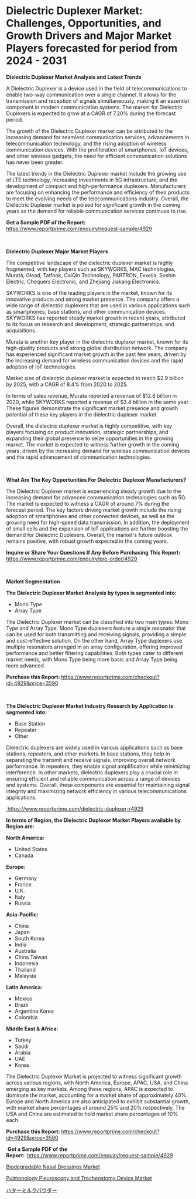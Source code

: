 <p><h1>Dielectric Duplexer Market: Challenges, Opportunities, and Growth Drivers and Major Market Players forecasted for period from 2024 - 2031</h1></p><p><strong>Dielectric Duplexer Market Analysis and Latest Trends</strong></p>
<p><p>A Dielectric Duplexer is a device used in the field of telecommunications to enable two-way communication over a single channel. It allows for the transmission and reception of signals simultaneously, making it an essential component in modern communication systems. The market for Dielectric Duplexers is expected to grow at a CAGR of 7.20% during the forecast period.</p><p>The growth of the Dielectric Duplexer market can be attributed to the increasing demand for seamless communication services, advancements in telecommunication technology, and the rising adoption of wireless communication devices. With the proliferation of smartphones, IoT devices, and other wireless gadgets, the need for efficient communication solutions has never been greater.</p><p>The latest trends in the Dielectric Duplexer market include the growing use of LTE technology, increasing investments in 5G infrastructure, and the development of compact and high-performance duplexers. Manufacturers are focusing on enhancing the performance and efficiency of their products to meet the evolving needs of the telecommunications industry. Overall, the Dielectric Duplexer market is poised for significant growth in the coming years as the demand for reliable communication services continues to rise.</p></p>
<p><strong>Get a Sample PDF of the Report:&nbsp;</strong> <a href="https://www.reportprime.com/enquiry/request-sample/4929">https://www.reportprime.com/enquiry/request-sample/4929</a></p>
<p>&nbsp;</p>
<p><strong>Dielectric Duplexer Major Market Players</strong></p>
<p><p>The competitive landscape of the dielectric duplexer market is highly fragmented, with key players such as SKYWORKS, MAC technologies, Murata, Glead, Tatfook, CaiQin Technology, PARTRON, Exxelia, Soshin Electric, Chequers Electronic, and Zhejiang Jiakang Electronics. </p><p>SKYWORKS is one of the leading players in the market, known for its innovative products and strong market presence. The company offers a wide range of dielectric duplexers that are used in various applications such as smartphones, base stations, and other communication devices. SKYWORKS has reported steady market growth in recent years, attributed to its focus on research and development, strategic partnerships, and acquisitions. </p><p>Murata is another key player in the dielectric duplexer market, known for its high-quality products and strong global distribution network. The company has experienced significant market growth in the past few years, driven by the increasing demand for wireless communication devices and the rapid adoption of IoT technologies.</p><p>Market size of dielectric duplexer market is expected to reach $2.9 billion by 2025, with a CAGR of 8.4% from 2020 to 2025. </p><p>In terms of sales revenue, Murata reported a revenue of $12.8 billion in 2020, while SKYWORKS reported a revenue of $3.4 billion in the same year. These figures demonstrate the significant market presence and growth potential of these key players in the dielectric duplexer market. </p><p>Overall, the dielectric duplexer market is highly competitive, with key players focusing on product innovation, strategic partnerships, and expanding their global presence to seize opportunities in the growing market. The market is expected to witness further growth in the coming years, driven by the increasing demand for wireless communication devices and the rapid advancement of communication technologies.</p></p>
<p>&nbsp;</p>
<p><strong>What Are The Key Opportunities For Dielectric Duplexer Manufacturers?</strong></p>
<p><p>The Dielectric Duplexer market is experiencing steady growth due to the increasing demand for advanced communication technologies such as 5G. The market is expected to witness a CAGR of around 7% during the forecast period. The key factors driving market growth include the rising adoption of smartphones and other connected devices, as well as the growing need for high-speed data transmission. In addition, the deployment of small cells and the expansion of IoT applications are further boosting the demand for Dielectric Duplexers. Overall, the market's future outlook remains positive, with robust growth expected in the coming years.</p></p>
<p><strong>Inquire or Share Your Questions If Any Before Purchasing This Report:</strong> <a href="https://www.reportprime.com/enquiry/pre-order/4929">https://www.reportprime.com/enquiry/pre-order/4929</a></p>
<p>&nbsp;</p>
<p><strong>Market Segmentation</strong></p>
<p><strong>The Dielectric Duplexer Market Analysis by types is segmented into:</strong></p>
<p><ul><li>Mono Type</li><li>Array Type</li></ul></p>
<p><p>The Dielectric Duplexer market can be classified into two main types: Mono Type and Array Type. Mono Type duplexers feature a single resonator that can be used for both transmitting and receiving signals, providing a simple and cost-effective solution. On the other hand, Array Type duplexers use multiple resonators arranged in an array configuration, offering improved performance and better filtering capabilities. Both types cater to different market needs, with Mono Type being more basic and Array Type being more advanced.</p></p>
<p><strong>Purchase this Report:&nbsp;</strong><a href="https://www.reportprime.com/checkout?id=4929&price=3590">https://www.reportprime.com/checkout?id=4929&price=3590</a></p>
<p>&nbsp;</p>
<p><strong>The Dielectric Duplexer Market Industry Research by Application is segmented into:</strong></p>
<p><ul><li>Base Station</li><li>Repeater</li><li>Other</li></ul></p>
<p><p>Dielectric duplexers are widely used in various applications such as base stations, repeaters, and other markets. In base stations, they help in separating the transmit and receive signals, improving overall network performance. In repeaters, they enable signal amplification while minimizing interference. In other markets, dielectric duplexers play a crucial role in ensuring efficient and reliable communication across a range of devices and systems. Overall, these components are essential for maintaining signal integrity and maximizing network efficiency in various telecommunications applications.</p></p>
<p><a href="https://www.reportprime.com/dielectric-duplexer-r4929">&nbsp;https://www.reportprime.com/dielectric-duplexer-r4929</a></p>
<p><strong>In terms of Region, the Dielectric Duplexer Market Players available by Region are:</strong></p>
<p>
    <p> <strong> North America: </strong>
        <ul>
            <li>United States</li>
            <li>Canada</li>
        </ul>
        </p> 
    <p> <strong> Europe: </strong>
        <ul>
            <li>Germany</li>
            <li>France</li>
            <li>U.K.</li>
            <li>Italy</li>
            <li>Russia</li>
        </ul>
        </p> 
    <p> <strong> Asia-Pacific: </strong>
        <ul>
            <li>China</li>
            <li>Japan</li>
            <li>South Korea</li>
            <li>India</li>
            <li>Australia</li>
            <li>China Taiwan</li>
            <li>Indonesia</li>
            <li>Thailand</li>
            <li>Malaysia</li>
        </ul>
        </p> 
    <p> <strong> Latin America: </strong>
        <ul>
            <li>Mexico</li>
            <li>Brazil</li>
            <li>Argentina Korea</li>
            <li>Colombia</li>
        </ul>
        </p> 
    <p> <strong> Middle East & Africa: </strong>
        <ul>
            <li>Turkey</li>
            <li>Saudi</li>
            <li>Arabia</li>
            <li>UAE</li>
            <li>Korea</li>
        </ul>
    </p>
    </p>
<p><p>The Dielectric Duplexer Market is projected to witness significant growth across various regions, with North America, Europe, APAC, USA, and China emerging as key markets. Among these regions, APAC is expected to dominate the market, accounting for a market share of approximately 40%. Europe and North America are also anticipated to exhibit substantial growth, with market share percentages of around 25% and 20% respectively. The USA and China are estimated to hold market share percentages of 10% each.</p></p>
<p><strong>Purchase this Report: </strong><a href="https://www.reportprime.com/checkout?id=4929&price=3590">https://www.reportprime.com/checkout?id=4929&price=3590</a></p>
<p>&nbsp;<strong>Get a Sample PDF of the Report:&nbsp;&nbsp;</strong><a href="https://www.reportprime.com/enquiry/request-sample/4929">https://www.reportprime.com/enquiry/request-sample/4929</a></p>
<p><strong></strong></p>
<p><p><a href="https://issuu.com/reportprime-2/docs/biodegradable-nasal-dressings-market-size-2030.ppt">Biodegradable Nasal Dressings Market</a></p><p><a href="https://issuu.com/reportprime-2/docs/pulmonology-pleuroscopy-and-tracheostomy-device-ma">Pulmonology Pleuroscopy and Tracheostomy Device Market</a></p><p><a href="https://github.com/sghwr779811674/Market-Research-Report-List-3/blob/main/403714550842.md">バターミルクパウダー</a></p></p>